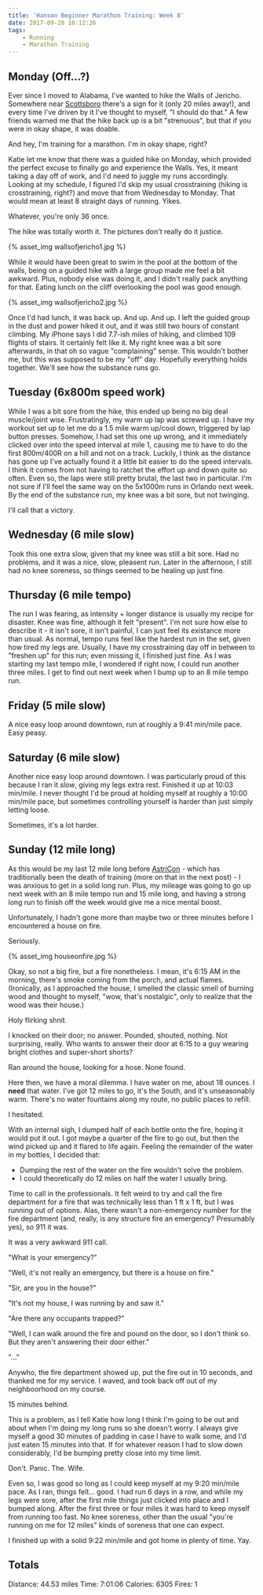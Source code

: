 ```yaml
---
title: 'Hanson Beginner Marathon Training: Week 8'
date: 2017-09-28 10:12:26
tags:
    - Running
    - Marathon Training
---
```


## Monday (Off...?)

Ever since I moved to Alabama, I've wanted to hike the Walls of Jericho. Somewhere near [Scottsboro](https://www.google.com/maps/place/Scottsboro,+AL/@34.6419164,-86.1861037,11z/data=!3m1!4b1!4m5!3m4!1s0x8861eee05dbd8549:0x90c2e9f1ec964bff!8m2!3d34.6723069!4d-86.0341463) there's a sign for it (only 20 miles away!), and every time I've driven by it I've thought to myself, "I should do that." A few friends warned me that the hike back up is a bit "strenuous", but that if you were in okay shape, it was doable.

And hey, I'm training for a marathon. I'm in okay shape, right?

Katie let me know that there was a guided hike on Monday, which provided the perfect excuse to finally go and experience the Walls. Yes, it meant taking a day off of work, and I'd need to juggle my runs accordingly. Looking at my schedule, I figured I'd skip my usual crosstraining (hiking is crosstraining, right?) and move that from Wednesday to Monday. That would mean at least 8 straight days of running. Yikes.

Whatever, you're only 36 once.

The hike was totally worth it. The pictures don't really do it justice.

{% asset_img wallsofjericho1.jpg %}

While it would have been great to swim in the pool at the bottom of the walls, being on a guided hike with a large group made me feel a bit awkward. Plus, nobody else was doing it, and I didn't really pack anything for that. Eating lunch on the cliff overlooking the pool was good enough.

{% asset_img wallsofjericho2.jpg %}

Once I'd had lunch, it was back up. And up. And up. I left the guided group in the dust and power hiked it out, and it was still two hours of constant climbing. My iPhone says I did 7.7-ish miles of hiking, and climbed 109 flights of stairs. It certainly felt like it. My right knee was a bit sore afterwards, in that oh so vague "complaining" sense. This wouldn't bother me, but this was supposed to be my "off" day. Hopefully everything holds together. We'll see how the substance runs go.

## Tuesday (6x800m speed work)

While I was a bit sore from the hike, this ended up being no big deal muscle/joint wise. Frustratingly, my warm up lap was screwed up. I have my workout set up to let me do a 1.5 mile warm up/cool down, triggered by lap button presses. Somehow, I had set this one up wrong, and it immediately clicked over into the speed interval at mile 1, causing me to have to do the first 800m/400R on a hill and not on a track. Luckily, I think as the distance has gone up I've actually found it a little bit easier to do the speed intervals. I think it comes from not having to ratchet the effort up and down quite so often. Even so, the laps were still pretty brutal, the last two in particular. I'm not sure if I'll feel the same way on the 5x1000m runs in Orlando next week. By the end of the substance run, my knee was a bit sore, but not twinging.

I'll call that a victory.

## Wednesday (6 mile slow)

Took this one extra slow, given that my knee was still a bit sore. Had no problems, and it was a nice, slow, pleasent run. Later in the afternoon, I still had no knee soreness, so things seemed to be healing up just fine.

## Thursday (6 mile tempo)

The run I was fearing, as intensity + longer distance is usually my recipe for disaster. Knee was fine, although it felt "present". I'm not sure how else to describe it - it isn't sore, it isn't painful, I can just feel its existance more than usual. As normal, tempo runs feel like the hardest run in the set, given how tired my legs are. Usually, I have my crosstraining day off in between to "freshen up" for this run; even missing it, I finished just fine. As I was starting my last tempo mile, I wondered if right now, I could run another three miles. I get to find out next week when I bump up to an 8 mile tempo run.

## Friday (5 mile slow)

A nice easy loop around downtown, run at roughly a 9:41 min/mile pace. Easy peasy.

## Saturday (6 mile slow)

Another nice easy loop around downtown. I was particularly proud of this because I ran it *slow*, giving my legs extra rest. Finished it up at 10:03 min/mile. I never thought I'd be proud at holding myself at roughly a 10:00 min/mile pace, but sometimes controlling yourself is harder than just simply letting loose.

Sometimes, it's a lot harder.

## Sunday (12 mile long)

As this would be my last 12 mile long before [AstriCon](http://www.asterisk.org/community/astricon-user-conference) - which has traditionally been the death of training (more on that in the next post) - I was anxious to get in a solid long run. Plus, my mileage was going to go up next week with an 8 mile tempo run and 15 mile long, and having a strong long run to finish off the week would give me a nice mental boost.

Unfortunately, I hadn't gone more than maybe two or three minutes before I encountered a house on fire.

Seriously.

{% asset_img houseonfire.jpg %}

Okay, so not a big fire, but a fire nonetheless. I mean, it's 6:15 AM in the morning, there's smoke coming from the porch, and actual flames. (Ironically, as I approached the house, I smelled the classic smell of burning wood and thought to myself, "wow, that's nostalgic", only to realize that the wood was their house.)

Holy flirking shnit.

I knocked on their door; no answer. Pounded, shouted, nothing. Not surprising, really. Who wants to answer their door at 6:15 to a guy wearing bright clothes and super-short shorts?

Ran around the house, looking for a hose. None found.

Here then, we have a moral dilemma. I have water on me, about 18 ounces. I **need** that water. I've got 12 miles to go, it's the South, and it's unseasonably warm. There's no water fountains along my route, no public places to refill.

I hesitated.

With an internal sigh, I dumped half of each bottle onto the fire, hoping it would put it out. I got maybe a quarter of the fire to go out, but then the wind picked up and it flared to life again. Feeling the remainder of the water in my bottles, I decided that:
 - Dumping the rest of the water on the fire wouldn't solve the problem.
 - I could theoretically do 12 miles on half the water I usually bring.

Time to call in the professionals. It felt weird to try and call the fire department for a fire that was technically less than 1 ft x 1 ft, but I was running out of options. Alas, there wasn't a non-emergency number for the fire department (and, really, is any structure fire an emergency? Presumably yes), so 911 it was.

It was a very awkward 911 call.

"What is your emergency?"

"Well, it's not really an emergency, but there is a house on fire."

"Sir, are you in the house?"

"It's not my house, I was running by and saw it."

"Are there any occupants trapped?"

"Well, I can walk around the fire and pound on the door, so I don't think so. But they aren't answering their door either."

"..."

Anywho, the fire department showed up, put the fire out in 10 seconds, and thanked me for my service. I waved, and took back off out of my neighboorhood on my course.

15 minutes behind.

This is a problem, as I tell Katie how long I think I'm going to be out and about when I'm doing my long runs so she doesn't worry. I always give myself a good 30 minutes of padding in case I have to walk some, and I'd just eaten 15 minutes into that. If for whatever reason I had to slow down considerably, I'd be bumping pretty close into my time limit.

Don't. Panic. The. Wife.

Even so, I was good so long as I could keep myself at my 9:20 min/mile pace. As I ran, things felt... good. I had run 6 days in a row, and while my legs were sore, after the first mile things just clicked into place and I bumped along. After the first three or four miles it was hard to keep myself from running too fast. No knee soreness, other than the usual "you're running on me for 12 miles" kinds of soreness that one can expect.

I finished up with a solid 9:22 min/mile and got home in plenty of time. Yay.

## Totals

Distance: 44.53 miles
Time: 7:01:06
Calories: 6305
Fires: 1

